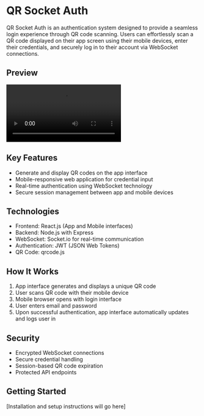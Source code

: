 # QR Socket Auth

QR Socket Auth is an authentication system designed to provide a seamless login experience through QR code scanning. Users can effortlessly scan a QR code displayed on their app screen using their mobile devices, enter their credentials, and securely log in to their account via WebSocket connections.

## Preview

<video src="./github/preview.mp4" controls></video>

## Key Features
- Generate and display QR codes on the app interface
- Mobile-responsive web application for credential input
- Real-time authentication using WebSocket technology
- Secure session management between app and mobile devices

## Technologies
- Frontend: React.js (App and Mobile interfaces)
- Backend: Node.js with Express
- WebSocket: Socket.io for real-time communication
- Authentication: JWT (JSON Web Tokens)
- QR Code: qrcode.js

## How It Works
1. App interface generates and displays a unique QR code
2. User scans QR code with their mobile device
3. Mobile browser opens with login interface
4. User enters email and password
5. Upon successful authentication, app interface automatically updates and logs user in

## Security
- Encrypted WebSocket connections
- Secure credential handling
- Session-based QR code expiration
- Protected API endpoints

## Getting Started
[Installation and setup instructions will go here]